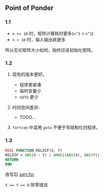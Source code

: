 ## Point of Ponder

### 1.1

+ `n >= 10` 时，矩阵计算耗时更多(`n^3` > `n^2`)
+ `n < 10`  时，输入输出耗更多

所以无论矩阵大小如何，始终应该初始化矩阵。


### 1.2

1. 现有的版本更好。
   + 程序更紧凑
   + 临时变量少
   + `GOTO` 更少

2. 时间空间差异:
   + TODO...

3. `fortran` 中滥用 `goto` 不便于写结构化的程序。


### 1.3

```fortran
REAL FUNCTION RELDIF(X, Y)
RELDIF = ABS(X - Y) / AMAX1(ABS(X), ABS(Y))
RETURN
END
```

改写后 [sqrt.for](./1.p.3-sqrt.for)

`X == Y == 0` 除零错误
